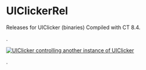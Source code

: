 # UIClickerRel
Releases for UIClicker (binaries)
Compiled with CT 8.4.

.

[![UIClicker controlling another instance of UIClicker](https://img.youtube.com/vi/1esk-VP_6ig/maxresdefault.jpg)](https://www.youtube.com/watch?v=1esk-VP_6ig)

.
